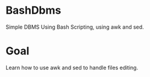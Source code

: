 # BashDbms
Simple DBMS Using Bash Scripting, using awk and sed.

# Goal
Learn how to use awk and sed to handle files editing.

